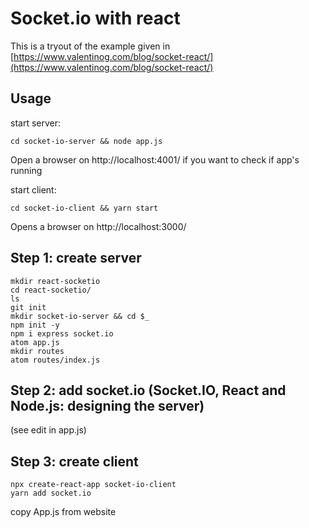 # Socket.io with react

This is a tryout of the example given in [https://www.valentinog.com/blog/socket-react/](https://www.valentinog.com/blog/socket-react/)

## Usage

start server:

    cd socket-io-server && node app.js

Open a browser on http://localhost:4001/ if you want to check if app's running


start client:

    cd socket-io-client && yarn start

Opens a browser on http://localhost:3000/


## Step 1: create server

    mkdir react-socketio
    cd react-socketio/
    ls
    git init
    mkdir socket-io-server && cd $_
    npm init -y
    npm i express socket.io
    atom app.js
    mkdir routes
    atom routes/index.js

## Step 2: add socket.io (Socket.IO, React and Node.js: designing the server)

(see edit in app.js)

## Step 3: create client

    npx create-react-app socket-io-client
    yarn add socket.io

copy App.js from website
